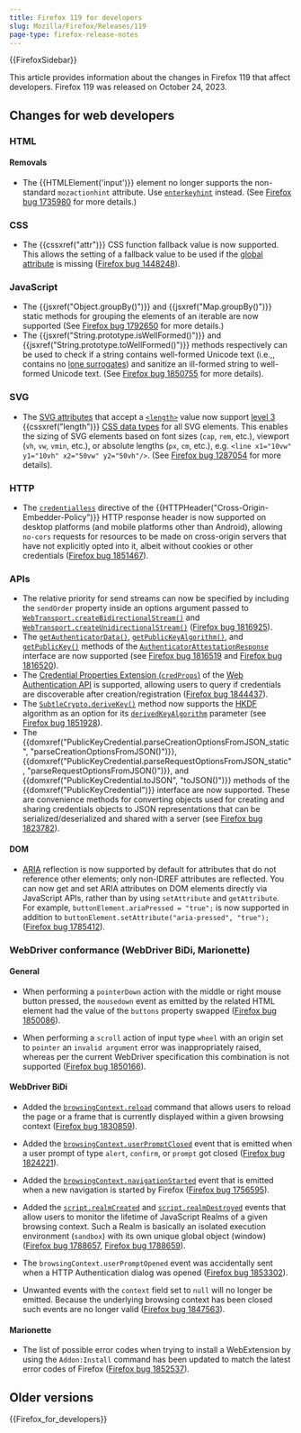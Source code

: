 ```yaml
---
title: Firefox 119 for developers
slug: Mozilla/Firefox/Releases/119
page-type: firefox-release-notes
---
```


{{FirefoxSidebar}}

This article provides information about the changes in Firefox 119 that affect developers. Firefox 119 was released on October 24, 2023.

## Changes for web developers

### HTML

#### Removals

- The {{HTMLElement('input')}} element no longer supports the non-standard `mozactionhint` attribute. Use [`enterkeyhint`](/en-US/docs/Web/HTML/Global_attributes/enterkeyhint) instead. (See [Firefox bug 1735980](https://bugzil.la/1735980) for more details.)

### CSS

- The {{cssxref("attr")}} CSS function fallback value is now supported. This allows the setting of a fallback value to be used if the [global attribute](/en-US/docs/Web/HTML/Global_attributes) is missing ([Firefox bug 1448248](https://bugzil.la/1448248)).

### JavaScript

- The {{jsxref("Object.groupBy()")}} and {{jsxref("Map.groupBy()")}} static methods for grouping the elements of an iterable are now supported (See [Firefox bug 1792650](https://bugzil.la/1792650) for more details.)
- The {{jsxref("String.prototype.isWellFormed()")}} and {{jsxref("String.prototype.toWellFormed()")}} methods respectively can be used to check if a string contains well-formed Unicode text (i.e.,, contains no [lone surrogates](/en-US/docs/Web/JavaScript/Reference/Global_Objects/String#utf-16_characters_unicode_code_points_and_grapheme_clusters)) and sanitize an ill-formed string to well-formed Unicode text.
  (See [Firefox bug 1850755](https://bugzil.la/1850755) for more details).

### SVG

- The [SVG attributes](/en-US/docs/Web/SVG/Reference/Attribute) that accept a [`<length>`](/en-US/docs/Web/SVG/Guides/Content_type#length) value now support [level 3](https://www.w3.org/TR/css-values-3/#lengths) {{cssxref("length")}} [CSS data types](/en-US/docs/Web/CSS/CSS_Values_and_Units/CSS_data_types) for all SVG elements. This enables the sizing of SVG elements based on font sizes (`cap`, `rem`, etc.), viewport (`vh`, `vw`, `vmin`, etc.), or absolute lengths (`px`, `cm`, etc.), e.g. `<line x1="10vw" y1="10vh" x2="50vw" y2="50vh"/>`. (See [Firefox bug 1287054](https://bugzil.la/1287054) for more details).

### HTTP

- The [`credentialless`](/en-US/docs/Web/HTTP/Reference/Headers/Cross-Origin-Embedder-Policy#credentialless) directive of the {{HTTPHeader("Cross-Origin-Embedder-Policy")}} HTTP response header is now supported on desktop platforms (and mobile platforms other than Android), allowing `no-cors` requests for resources to be made on cross-origin servers that have not explicitly opted into it, albeit without cookies or other credentials ([Firefox bug 1851467](https://bugzil.la/1851467)).

### APIs

- The relative priority for send streams can now be specified by including the `sendOrder` property inside an options argument passed to [`WebTransport.createBidirectionalStream()`](/en-US/docs/Web/API/WebTransport/createBidirectionalStream) and [`WebTransport.createUnidirectionalStream()`](/en-US/docs/Web/API/WebTransport/createUnidirectionalStream) ([Firefox bug 1816925](https://bugzil.la/1816925)).
- The [`getAuthenticatorData()`](/en-US/docs/Web/API/AuthenticatorAttestationResponse/getAuthenticatorData), [`getPublicKeyAlgorithm()`](/en-US/docs/Web/API/AuthenticatorAttestationResponse/getPublicKeyAlgorithm), and [`getPublicKey()`](/en-US/docs/Web/API/AuthenticatorAttestationResponse/getPublicKey) methods of the [`AuthenticatorAttestationResponse`](/en-US/docs/Web/API/AuthenticatorAttestationResponse) interface are now supported (see [Firefox bug 1816519](https://bugzil.la/1816519) and [Firefox bug 1816520](https://bugzil.la/1816520)).
- The [Credential Properties Extension (`credProps`)](/en-US/docs/Web/API/Web_Authentication_API/WebAuthn_extensions#credprops) of the [Web Authentication API](/en-US/docs/Web/API/Web_Authentication_API) is supported, allowing users to query if credentials are discoverable after creation/registration ([Firefox bug 1844437](https://bugzil.la/1844437)).
- The [`SubtleCrypto.deriveKey()`](/en-US/docs/Web/API/SubtleCrypto/deriveKey) method now supports the [HKDF](/en-US/docs/Web/API/SubtleCrypto/deriveKey#hkdf) algorithm as an option for its [`derivedKeyAlgorithm`](/en-US/docs/Web/API/SubtleCrypto/deriveKey#derivedkeyalgorithm) parameter (see [Firefox bug 1851928](https://bugzil.la/1851928)).
- The {{domxref("PublicKeyCredential.parseCreationOptionsFromJSON_static", "parseCreationOptionsFromJSON()")}}, {{domxref("PublicKeyCredential.parseRequestOptionsFromJSON_static", "parseRequestOptionsFromJSON()")}}, and {{domxref("PublicKeyCredential.toJSON", "toJSON()")}} methods of the {{domxref("PublicKeyCredential")}} interface are now supported.
  These are convenience methods for converting objects used for creating and sharing credentials objects to JSON representations that can be serialized/deserialized and shared with a server (see [Firefox bug 1823782](https://bugzil.la/1823782)).

#### DOM

- [ARIA](/en-US/docs/Web/Accessibility/ARIA) reflection is now supported by default for attributes that do not reference other elements; only non-IDREF attributes are reflected. You can now get and set ARIA attributes on DOM elements directly via JavaScript APIs, rather than by using `setAttribute` and `getAttribute`. For example, `buttonElement.ariaPressed = "true";` is now supported in addition to `buttonElement.setAttribute("aria-pressed", "true");` ([Firefox bug 1785412](https://bugzil.la/1785412)).

### WebDriver conformance (WebDriver BiDi, Marionette)

#### General

- When performing a `pointerDown` action with the middle or right mouse button pressed, the `mousedown` event as emitted by the related HTML element had the value of the `buttons` property swapped ([Firefox bug 1850086](https://bugzil.la/1850086)).

- When performing a `scroll` action of input type `wheel` with an origin set to `pointer` an `invalid argument` error was inappropriately raised, whereas per the current WebDriver specification this combination is not supported ([Firefox bug 1850166](https://bugzil.la/1850166)).

#### WebDriver BiDi

- Added the [`browsingContext.reload`](https://w3c.github.io/webdriver-bidi/#command-browsingContext-reload) command that allows users to reload the page or a frame that is currently displayed within a given browsing context ([Firefox bug 1830859](https://bugzil.la/1830859)).

- Added the [`browsingContext.userPromptClosed`](https://w3c.github.io/webdriver-bidi/#event-browsingContext-userPromptClosed) event that is emitted when a user prompt of type `alert`, `confirm`, or `prompt` got closed ([Firefox bug 1824221](https://bugzil.la/1824221)).

- Added the [`browsingContext.navigationStarted`](https://w3c.github.io/webdriver-bidi/#event-browsingContext-navigationStarted) event that is emitted when a new navigation is started by Firefox ([Firefox bug 1756595](https://bugzil.la/1756595)).

- Added the [`script.realmCreated`](https://w3c.github.io/webdriver-bidi/#event-script-realmCreated) and [`script.realmDestroyed`](https://w3c.github.io/webdriver-bidi/#event-script-realmDestroyed) events that allow users to monitor the lifetime of JavaScript Realms of a given browsing context. Such a Realm is basically an isolated execution environment (`sandbox`) with its own unique global object (window) ([Firefox bug 1788657](https://bugzil.la/1788657), [Firefox bug 1788659](https://bugzil.la/1788659)).

- The `browsingContext.userPromptOpened` event was accidentally sent when a HTTP Authentication dialog was opened ([Firefox bug 1853302](https://bugzil.la/1853302)).

- Unwanted events with the `context` field set to `null` will no longer be emitted. Because the underlying browsing context has been closed such events are no longer valid ([Firefox bug 1847563](https://bugzil.la/1847563)).

#### Marionette

- The list of possible error codes when trying to install a WebExtension by using the `Addon:Install` command has been updated to match the latest error codes of Firefox ([Firefox bug 1852537](https://bugzil.la/1852537)).

## Older versions

{{Firefox_for_developers}}
